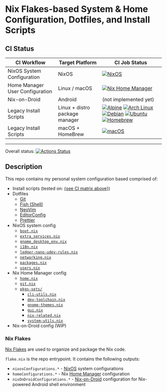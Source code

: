 # Nix Flakes-based System & Home Configuration, Dotfiles, and Install Scripts

## CI Status

| CI Workflow                     | Target Platform                | CI Job Status                                                                                                                                                                                                                     |
| ------------------------------- | ------------------------------ | --------------------------------------------------------------------------------------------------------------------------------------------------------------------------------------------------------------------------------- |
| NixOS System Configuration      | NixOS                          | [![NixOS][gh-actions-nixos]][gh-actions]                                                                                                                                                                                          |
| Home Manager User Configuration | Linux / macOS                  | [![Nix Home Manager][gh-actions-nix-hm]][gh-actions]                                                                                                                                                                              |
| Nix-on-Droid                    | Android                        | (not implemented yet)                                                                                                                                                                                                             |
| Legacy Install Scripts          | Linux + distro package manager | [![Alpine][gh-actions-alpine]][gh-actions] [![Arch Linux][gh-actions-archlinux]][gh-actions] [![Debian][gh-actions-debian]][gh-actions] [![Ubuntu][gh-actions-ubuntu]][gh-actions] [![Homebrew][gh-actions-homebrew]][gh-actions] |
| Legacy Install Scripts          | macOS + HomeBrew               | [![macOS][gh-actions-macos]][gh-actions]                                                                                                                                                                                          |

---

Overall status: [![Actions Status](https://github.com/PetarKirov/dotfiles/workflows/CI/badge.svg)](https://github.com/PetarKirov/dotfiles/actions)

## Description

This repo contains my personal system configuration based comprised of:

* Install scripts (tested on: [{see CI matrix above}](#ci-status))
* Dotfiles
  * [Git](https://git-scm.com/)
  * [Fish (Shell)](https://fishshell.com/)
  * [NeoVim](https://neovim.io/)
  * [EditorConfig](https://editorconfig.org/)
  * [Prettier](https://prettier.io/)
* NixOS system config
  * [`boot.nix`](./nixos/sys/boot.nix)
  * [`extra_services.nix`](./nixos/sys/extra_services.nix)
  * [`gnome_desktop_env.nix`](./nixos/sys/gnome_desktop_env.nix)
  * [`i18n.nix`](./nixos/sys/i18n.nix)
  * [`ledger-nano-udev-rules.nix`](./nixos/sys/ledger-nano-udev-rules.nix)
  * [`networking.nix`](./nixos/sys/networking.nix)
  * [`packages.nix`](./nixos/sys/packages.nix)
  * [`users.nix`](./nixos/sys/users.nix)
* Nix Home Manager config
  * [`home.nix`](./nixos/home/home.nix)
  * [`git.nix`](./nixos/home/git.nix)
  * [`pkgs-sets/`](./nixos/home/pkg-sets/pkgs-sets/)
    * [`cli-utils.nix`](./nixos/home/pkg-sets/cli-utils.nix)
    * [`dev-toolchain.nix`](./nixos/home/pkg-sets/dev-toolchain.nix)
    * [`gnome-themes.nix`](./nixos/home/pkg-sets/gnome-themes.nix)
    * [`gui.nix`](./nixos/home/pkg-sets/gui.nix)
    * [`nix-related.nix`](./nixos/home/pkg-sets/nix-related.nix)
    * [`system-utils.nix`](./nixos/home/pkg-sets/system-utils.nix)
* Nix-on-Droid config (WIP)

### Nix Flakes

[Nix Flakes][nix-flakes] are used to organize and package the Nix code.

`flake.nix` is the repo entrypoint. It contains the following outputs:

* `nixosConfigurations.*` - [NixOS][nixos] system configurations
* `homeConfigurations.*` - Nix [Home Manager][home-mgr] configuration
* `nixOnDroidConfigurations.*` - [Nix-on-Droid][nix-on-droid] configuration for Nix-powered Android shell environment

[nixos]: https://nixos.org/
[home-mgr]: https://github.com/nix-community/home-manager
[nix-on-droid]: https://github.com/t184256/nix-on-droid
[nix-flakes]: https://nixos.org/manual/nix/stable/command-ref/new-cli/nix3-flake.html

[gh-actions]: https://github.com/PetarKirov/dotfiles/actions

[gh-actions-alpine]: https://github-actions.40ants.com/PetarKirov/dotfiles/matrix.svg?only=ci.alpine
[gh-actions-archlinux]: https://github-actions.40ants.com/PetarKirov/dotfiles/matrix.svg?only=ci.archlinux
[gh-actions-debian]: https://github-actions.40ants.com/PetarKirov/dotfiles/matrix.svg?only=ci.debian
[gh-actions-ubuntu]: https://github-actions.40ants.com/PetarKirov/dotfiles/matrix.svg?only=ci.ubuntu
[gh-actions-homebrew]: https://github-actions.40ants.com/PetarKirov/dotfiles/matrix.svg?only=ci.homebrew
[gh-actions-macos]: https://github-actions.40ants.com/PetarKirov/dotfiles/matrix.svg?only=ci.macOS-latest
[gh-actions-nixos]: https://github-actions.40ants.com/PetarKirov/dotfiles/matrix.svg?only=ci.nixos
[gh-actions-nix-hm]: https://github-actions.40ants.com/PetarKirov/dotfiles/matrix.svg?only=ci.nix-hm

